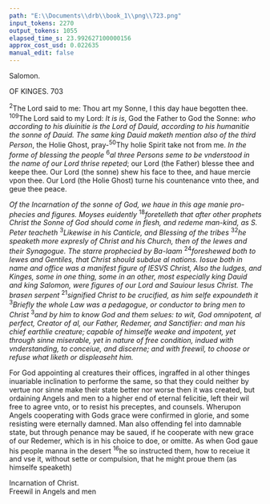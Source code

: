 ```yaml
---
path: "E:\\Documents\\drb\\book_1\\png\\723.png"
input_tokens: 2270
output_tokens: 1055
elapsed_time_s: 23.992627100000156
approx_cost_usd: 0.022635
manual_edit: false
---
```

Salomon.

OF KINGES. 703

<sup>2</sup>The Lord said to me: Thou art my Sonne, I this day haue begotten thee. <sup>109</sup>The Lord said to my Lord: *It is is*, God the Father to God the Sonne: *who according to his diuinitie is the Lord of Dauid, according to his humanitie the sonne of Dauid. The same king Dauid maketh mention also of the third Person*, the Holie Ghost, pray-<sup>50</sup>Thy holie Spirit take not from me. *In the forme of blessing the people* <sup>6</sup>*al three Persons seme to be vnderstood in the name of our Lord thrise repeted*; our Lord (the Father) blesse thee and keepe thee. Our Lord (the sonne) shew his face to thee, and haue mercie vpon thee. Our Lord (the Holie Ghost) turne his countenance vnto thee, and geue thee peace.

*Of the Incarnation of the sonne of God, we haue in this age manie pro-phecies and figures. Moyses euidently* <sup>18</sup>*foretelleth that after other prophets Christ the Sonne of God should come in flesh, and redeme man-kind, as S. Peter teacheth* <sup>3</sup>*Likewise in his Canticle, and Blessing of the tribes* <sup>32</sup>*he speaketh more expresly of Christ and his Church, then of the Iewes and their Synagogue. The starre prophecied by Ba-laam* <sup>24</sup>*foreshewed both to Iewes and Gentiles, that Christ should subdue al nations. Iosue both in name and office was a manifest figure of IESVS Christ, Also the Iudges, and Kinges, some in one thing, some in an other, most especially king Dauid and king Salomon, were figures of our Lord and Sauiour Iesus Christ. The brasen serpent* <sup>21</sup>*signified Christ to be crucified, as him selfe expoundeth it* <sup>3</sup>*Briefly the whole Law was a pedagogue, or conductor to bring men to Christ* <sup>3</sup>*and by him to know God and them selues: to wit, God omnipotent, al perfect, Creator of al, our Father, Redemer, and Sanctifier: and man his chief earthlie creature; capable of himselfe weake and impotent, yet through sinne miserable, yet in nature of free condition, indued with vnderstanding, to conceiue, and discerne; and with freewil, to choose or refuse what liketh or displeaseht him.*

For God appointing al creatures their offices, ingraffed in al other thinges inuariable inclination to performe the same, so that they could neither by vertue nor sinne make their state better nor worse then it was created, but ordaining Angels and men to a higher end of eternal felicitie, left their wil free to agree vnto, or to resist his preceptes, and counsels. Wherupon Angels cooperating with Gods grace were confirmed in glorie, and some resisting were eternally damned. Man also offending fel into damnable state, but through penance may be saued, if he cooperate with new grace of our Redemer, which is in his choice to doe, or omitte. As when God gaue his people manna in the desert <sup>16</sup>he so instructed them, how to receiue it and vse it, without sette or compulsion, that he might proue them (as himselfe speaketh)

[^1]: Mat. 22.

[^2]: Psal. 2.

[^3]: Psal. 109.

[^4]: Psal. 50.

[^5]: Num. 6.

<aside>Incarnation of Christ.</aside>

[^6]: Deut. 18.

[^7]: Act. 3.

[^8]: Deut. 32. & 33.

[^9]: Num. 24.

[^10]: Num. 21.

[^11]: Ioan. 3.

[^12]: Galat. 3.

<aside>Freewil in Angels and men</aside>

[^13]: Exod. 16.